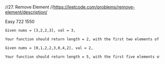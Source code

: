 //27. Remove Element
//https://leetcode.com/problems/remove-element/description/

Easy
722
1550

```html
Given nums = [3,2,2,3], val = 3,

Your function should return length = 2, with the first two elements of nums being 2.

Given nums = [0,1,2,2,3,0,4,2], val = 2,

Your function should return length = 5, with the first five elements of nums containing 0, 1, 3, 0, and 4.
```
